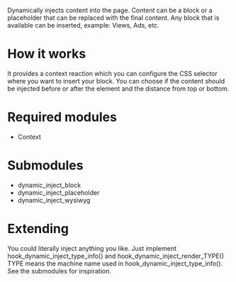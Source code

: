 Dynamically injects content into the page. Content can be a block or a
placeholder that can be replaced with the final content.
Any block that is available can be inserted, example:
Views, Ads, etc.

# How it works
It provides a context reaction which you can configure the CSS
selector where you want to insert your block.
You can choose if the content should be injected before or after
the element and the distance from top or bottom.

# Required modules
- Context

# Submodules
- dynamic_inject_block
- dynamic_inject_placeholder
- dynamic_inject_wysiwyg

# Extending
You could literally inject anything you like. Just implement 
hook_dynamic_inject_type_info() and hook_dynamic_inject_render_TYPE()
TYPE means the machine name used in hook_dynamic_inject_type_info().
See the submodules for inspiration.
